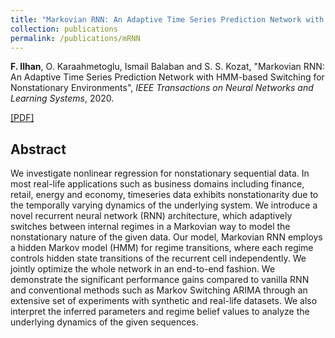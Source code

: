 ```yaml
---
title: "Markovian RNN: An Adaptive Time Series Prediction Network with HMM-based Switching for Nonstationary Environments"
collection: publications
permalink: /publications/mRNN
---
```

<b>F. Ilhan</b>, O. Karaahmetoglu, Ismail Balaban and S. S. Kozat, "Markovian RNN: An Adaptive Time Series Prediction Network with HMM-based Switching for Nonstationary Environments", <i>IEEE Transactions on Neural Networks and Learning Systems</i>, 2020.

[[PDF]](https://arxiv.org/abs/2006.10119)


## Abstract
We investigate nonlinear regression for nonstationary sequential data. In most real-life applications such as business domains including finance, retail, energy and economy, timeseries data exhibits nonstationarity due to the temporally varying dynamics of the underlying system. We introduce a novel recurrent neural network (RNN) architecture, which adaptively switches between internal regimes in a Markovian way to model the nonstationary nature of the given data. Our model, Markovian RNN employs a hidden Markov model (HMM) for regime transitions, where each regime controls hidden state transitions of the recurrent cell independently. We jointly optimize the whole network in an end-to-end fashion. We demonstrate the significant performance gains compared to vanilla RNN and conventional methods such as Markov Switching ARIMA through an extensive set of experiments with synthetic and real-life datasets. We also interpret the inferred parameters and regime belief values to analyze the underlying dynamics of the given sequences.